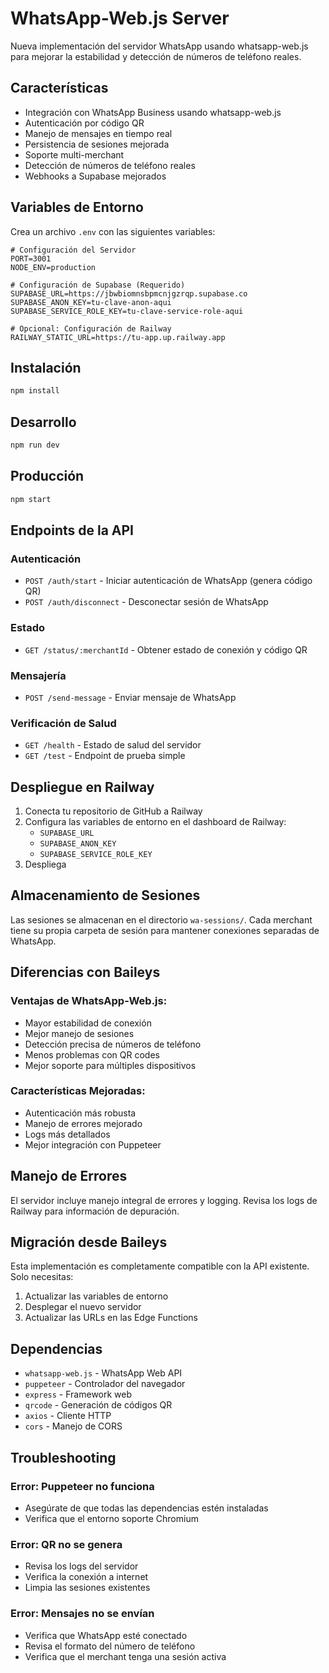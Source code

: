 # WhatsApp-Web.js Server

Nueva implementación del servidor WhatsApp usando whatsapp-web.js para mejorar la estabilidad y detección de números de teléfono reales.

## Características

- Integración con WhatsApp Business usando whatsapp-web.js
- Autenticación por código QR
- Manejo de mensajes en tiempo real
- Persistencia de sesiones mejorada
- Soporte multi-merchant
- Detección de números de teléfono reales
- Webhooks a Supabase mejorados

## Variables de Entorno

Crea un archivo `.env` con las siguientes variables:

```env
# Configuración del Servidor
PORT=3001
NODE_ENV=production

# Configuración de Supabase (Requerido)
SUPABASE_URL=https://jbwbiomnsbpmcnjgzrqp.supabase.co
SUPABASE_ANON_KEY=tu-clave-anon-aqui
SUPABASE_SERVICE_ROLE_KEY=tu-clave-service-role-aqui

# Opcional: Configuración de Railway
RAILWAY_STATIC_URL=https://tu-app.up.railway.app
```

## Instalación

```bash
npm install
```

## Desarrollo

```bash
npm run dev
```

## Producción

```bash
npm start
```

## Endpoints de la API

### Autenticación
- `POST /auth/start` - Iniciar autenticación de WhatsApp (genera código QR)
- `POST /auth/disconnect` - Desconectar sesión de WhatsApp

### Estado
- `GET /status/:merchantId` - Obtener estado de conexión y código QR

### Mensajería
- `POST /send-message` - Enviar mensaje de WhatsApp

### Verificación de Salud
- `GET /health` - Estado de salud del servidor
- `GET /test` - Endpoint de prueba simple

## Despliegue en Railway

1. Conecta tu repositorio de GitHub a Railway
2. Configura las variables de entorno en el dashboard de Railway:
   - `SUPABASE_URL`
   - `SUPABASE_ANON_KEY`
   - `SUPABASE_SERVICE_ROLE_KEY`
3. Despliega

## Almacenamiento de Sesiones

Las sesiones se almacenan en el directorio `wa-sessions/`. Cada merchant tiene su propia carpeta de sesión para mantener conexiones separadas de WhatsApp.

## Diferencias con Baileys

### Ventajas de WhatsApp-Web.js:
- Mayor estabilidad de conexión
- Mejor manejo de sesiones
- Detección precisa de números de teléfono
- Menos problemas con QR codes
- Mejor soporte para múltiples dispositivos

### Características Mejoradas:
- Autenticación más robusta
- Manejo de errores mejorado
- Logs más detallados
- Mejor integración con Puppeteer

## Manejo de Errores

El servidor incluye manejo integral de errores y logging. Revisa los logs de Railway para información de depuración.

## Migración desde Baileys

Esta implementación es completamente compatible con la API existente. Solo necesitas:

1. Actualizar las variables de entorno
2. Desplegar el nuevo servidor
3. Actualizar las URLs en las Edge Functions

## Dependencias

- `whatsapp-web.js` - WhatsApp Web API
- `puppeteer` - Controlador del navegador
- `express` - Framework web
- `qrcode` - Generación de códigos QR
- `axios` - Cliente HTTP
- `cors` - Manejo de CORS

## Troubleshooting

### Error: Puppeteer no funciona
- Asegúrate de que todas las dependencias estén instaladas
- Verifica que el entorno soporte Chromium

### Error: QR no se genera
- Revisa los logs del servidor
- Verifica la conexión a internet
- Limpia las sesiones existentes

### Error: Mensajes no se envían
- Verifica que WhatsApp esté conectado
- Revisa el formato del número de teléfono
- Verifica que el merchant tenga una sesión activa
